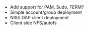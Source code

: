 * Add support for PAM, Sudo, FERM?
* Simple account/group deployment
* NIS/LDAP client deployment
* Client side NFS/autofs
